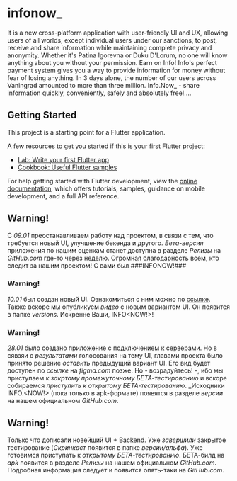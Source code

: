 # infonow_

It is a new cross-platform application with user-friendly UI and UX, allowing users of all worlds, except individual users under our sanctions, to post, receive and share information while maintaining complete privacy and anonymity. Whether it's Patina Igorevna or Duku D'Lorum, no one will know anything about you without your permission. Earn on Info! Info's perfect payment system gives you a way to provide information for money without fear of losing anything. In 3 days alone, the number of our users across Vaningrad amounted to more than three million. Info.Now_ - share information quickly, conveniently, safely and absolutely free!....

## Getting Started

This project is a starting point for a Flutter application.

A few resources to get you started if this is your first Flutter project:

- [Lab: Write your first Flutter app](https://docs.flutter.dev/get-started/codelab)
- [Cookbook: Useful Flutter samples](https://docs.flutter.dev/cookbook)

For help getting started with Flutter development, view the
[online documentation](https://docs.flutter.dev/), which offers tutorials,
samples, guidance on mobile development, and a full API reference.

## Warning!

С _09.01_ преостанавливаем работу над проектом, в связи с тем, что требуется новый UI, улучшение бекенда и другого. 
_Бета-версия_ приложения по нашим оценкам станет доступна в разделе _Релизы_ на _GitHub.com_ где-то через неделю. 
Огромная благодарность всем, кто следит за нашим проектом! С вами был ###INFONOW!###

### Warning! 

_10.01_ был создан новый UI. Ознакомиться с ним можно по [ссылке](https://www.figma.com/file/OLF1rKCrozPrkzXrBJ5m6P/INFONOW_?type=design&node-id=0%3A1&mode=design&t=5HuiEsoq5Hj8dtru-1). 
Также вскоре мы опубликуем _видео_ с новым вариантом UI. Он появится в папке _versions_.
Искренне Ваши, INFO<NOW!>!

### Warning!

_28.01_ было создано приложение с подключением к серверами. Но в сявзяи с _результатами_ голосования на тему UI, главами проекта было принято решение _оставить_ предыдущий вариант UI. Его вид будет доступен по _ссылке_ на _figma.com_ позже. Но - возрадуйтесь! -, ибо мы приступаем к _закртому промежуточному БЕТА-тестированию_ и вскоре собираемся _приступить к открытому БЕТА-тестированию_. _Исходники INFO.<NOW!> (пока только в apk-формате) появятся в разделе _версии_ на нашем официальном _GitHub.com_. 

## Warning!

Только что дописали новейший UI + Backend. Уже _завершили_ закрытое тестирование (_Скринкаст_ появится в папке _версии/альфа_). Уже готовимся приступать к _открытому БЕТА-тестированию_. БЕТА-билд на _apk_ появится в разделе _Релизы_ на нашем официальном _GitHub.com_. Подробная информация следует и появится опять-таки на _GitHub.com_.
